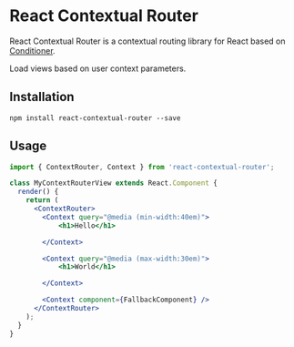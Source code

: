 # React Contextual Router

React Contextual Router is a contextual routing library for React based on [Conditioner](https://github.com/rikschennink/conditioner).

Load views based on user context parameters.


## Installation

`npm install react-contextual-router --save`


## Usage

```jsx
import { ContextRouter, Context } from 'react-contextual-router';

class MyContextRouterView extends React.Component {
  render() {
    return (
      <ContextRouter>
        <Context query="@media (min-width:40em)">
            <h1>Hello</h1>

        </Context>

        <Context query="@media (max-width:30em)">
            <h1>World</h1>

        </Context>

        <Context component={FallbackComponent} />
      </ContextRouter>
    );
  }
}
```
